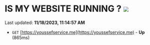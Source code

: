 # IS MY WEBSITE RUNNING ? [![](https://img.shields.io/static/v1?label=Sponsor&message=%E2%9D%A4&logo=GitHub&color=%23fe8e86)](https://github.com/sponsors/<username>)

Last updated: **11/18/2023, 11:14:57 AM**

- `GET` [https://youssefservice.me](https://youssefservice.me) - **Up** (865ms)
